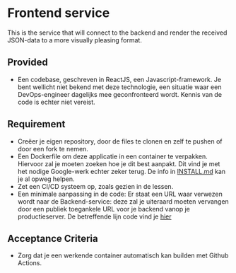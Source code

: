 # Frontend service

This is the service that will connect to the backend and render the received JSON-data to a more visually pleasing format.

## Provided
* Een codebase, geschreven in ReactJS, een Javascript-framework. Je bent wellicht niet bekend met deze technologie, een situatie waar een DevOps-engineer dagelijks mee geconfronteerd wordt. Kennis van de code is echter niet vereist.

## Requirement
* Creëer je eigen repository, door de files te clonen en zelf te pushen of door een fork te nemen.
* Een Dockerfile om deze applicatie in een container te verpakken. Hiervoor zal je moeten zoeken hoe je dit best aanpakt. Dit vind je met het nodige Google-werk echter zeker terug. De info in [INSTALL.md](https://github.com/Operating-Systems-2/pe_frontend/blob/c0a147b06de5b16b027682d48fe9ece833bf69a5/INSTALL.md) kan je al opweg helpen.
* Zet een CI/CD systeem op, zoals gezien in de lessen.
* Een minimale aanpassing in de code: Er staat een URL waar verwezen wordt naar de Backend-service: deze zal je uiteraard moeten vervangen door een publiek toegankele URL voor je backend vanop je productieserver. De betreffende lijn code vind je [hier](https://github.com/Operating-Systems-2/pe_frontend/blob/c0a147b06de5b16b027682d48fe9ece833bf69a5/src/App.js#L10)

## Acceptance Criteria
* Zorg dat je een werkende container automatisch kan builden met Github Actions.
